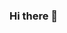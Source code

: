### Hi there 👋

<!--
**xujoy2/xujoy2** is a ✨ _special_ ✨ repository because its `README.md` (this file) appears on your GitHub profile.

Here are some ideas to get you started:

- 🔭 I’m currently working on hax
- 🌱 I’m currently learning cybersec
- 👯 I’m looking to collaborate on nothing
- 🤔 I’m looking for help with java
- 💬 Ask me about blah
- 📫 How to reach me: ...
- 😄 Pronouns: ...
- ⚡ Fun fact: ...
-->
